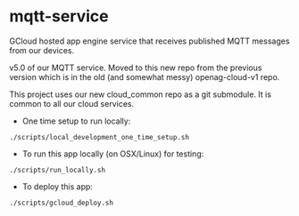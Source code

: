 # mqtt-service
GCloud hosted app engine service that receives published MQTT messages from our devices.

v5.0 of our MQTT service.  Moved to this new repo from the previous version which is in the old (and somewhat messy) openag-cloud-v1 repo.

This project uses our new cloud_common repo as a git submodule.  It is common to all our cloud services.

* One time setup to run locally:
```
./scripts/local_development_one_time_setup.sh
```

* To run this app locally (on OSX/Linux) for testing:
```
./scripts/run_locally.sh
```

* To deploy this app:
```
./scripts/gcloud_deploy.sh
```
